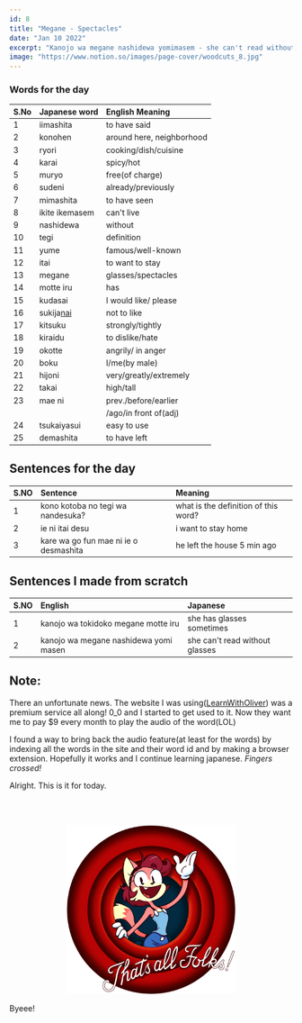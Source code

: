 ```yaml
---
id: 8
title: "Megane - Spectacles"
date: "Jan 10 2022"
excerpt: "Kanojo wa megane nashidewa yomimasem - she can't read without glasses"
image: "https://www.notion.so/images/page-cover/woodcuts_8.jpg"
---
```


### Words for the day

| S.No | Japanese word    | English Meaning           |
| :--- | :--------------- | :------------------------ |
| 1    | iimashita        | to have said              |
| 2    | konohen          | around here, neighborhood |
| 3    | ryori            | cooking/dish/cuisine      |
| 4    | karai            | spicy/hot                 |
| 5    | muryo            | free(of charge)           |
| 6    | sudeni           | already/previously        |
| 7    | mimashita        | to have seen              |
| 8    | ikite ikemasem   | can't live                |
| 9    | nashidewa        | without                   |
| 10   | tegi             | definition                |
| 11   | yume             | famous/well-known         |
| 12   | itai             | to want to stay           |
| 13   | megane           | glasses/spectacles        |
| 14   | motte iru        | has                       |
| 15   | kudasai          | I would like/ please      |
| 16   | sukija<u>nai</u> | not to like               |
| 17   | kitsuku          | strongly/tightly          |
| 18   | kiraidu          | to dislike/hate           |
| 19   | okotte           | angrily/ in anger         |
| 20   | boku             | I/me(by male)             |
| 21   | hijoni           | very/greatly/extremely    |
| 22   | takai            | high/tall                 |
| 23   | mae ni           | prev./before/earlier      |
|      |                  | /ago/in front of(adj)     |
| 24   | tsukaiyasui      | easy to use               |
| 25   | demashita        | to have left              |

## Sentences for the day

| S.NO | Sentence                              | Meaning                              |
| :--- | :------------------------------------ | :----------------------------------- |
| 1    | kono kotoba no tegi wa nandesuka?     | what is the definition of this word? |
| 2    | ie ni itai desu                       | i want to stay home                  |
| 3    | kare wa go fun mae ni ie o desmashita | he left the house 5 min ago          |

## Sentences I made from scratch

| S.NO | English                               | Japanese                       |
| :--- | :------------------------------------ | :----------------------------- |
| 1    | kanojo wa tokidoko megane motte iru   | she has glasses sometimes      |
| 2    | kanojo wa megane nashidewa yomi masen | she can't read without glasses |

## Note:

There an unfortunate news. The website I was using([LearnWithOliver](https://www.learnwitholiver.com/japanese/)) was a premium service all along! 0_0 and I started to get used to it. Now they want me to pay $9 every month to play the audio of the word(LOL)

I found a way to bring back the audio feature(at least for the words) by indexing all the words in the site and their word id and by making a browser extension. Hopefully it works and I continue learning japanese. _Fingers crossed!_

Alright. This is it for today.

<br>
<br>
<p align="center">
<img src="https://raw.githubusercontent.com/ABSanthosh/Nihongo/main/Assets/thatsallfolks.png" alt="That's all folks!" width="300px"  />
</p>

Byeee!
